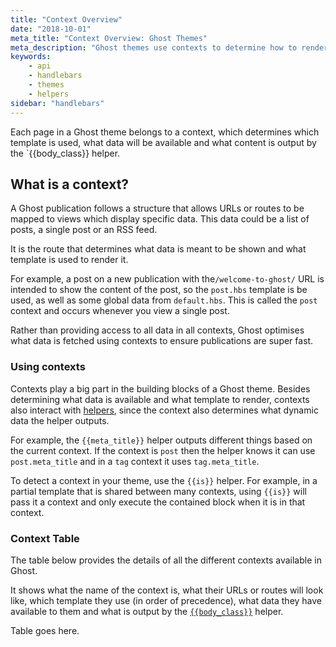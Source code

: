 ```yaml
---
title: "Context Overview"
date: "2018-10-01"
meta_title: "Context Overview: Ghost Themes"
meta_description: "Ghost themes use contexts to determine how to render pages on a publication. Learn more about contexts and building custom theme!"
keywords:
    - api
    - handlebars
    - themes
    - helpers
sidebar: "handlebars"
---
```


Each page in a Ghost theme belongs to a context, which determines which template is used, what data will be available and what content is output by the `{{body_class}} helper. 

## What is a context?

A Ghost publication follows a structure that allows URLs or routes to be mapped to views which display specific data. This data could be a list of posts, a single post or an RSS feed. 

It is the route that determines what data is meant to be shown and what template is used to render it. 

For example, a post on a new publication with the`/welcome-to-ghost/` URL is intended to show the content of the post, so the `post.hbs` template is be used, as well as some global data from `default.hbs`. This is called the `post` context and occurs whenever you view a single post. 

Rather than providing access to all data in all contexts, Ghost optimises what data is fetched using contexts to ensure publications are super fast. 

### Using contexts
Contexts play a big part in the building blocks of a Ghost theme.
Besides determining what data is available and what template to render, contexts also interact with [helpers](/https://docs.ghost.org/api/v2/handlebars-themes/helpers/), since the context also determines what dynamic data the helper outputs. 

For example, the `{{meta_title}}` helper outputs different things based on the current context. If the context is `post` then the helper knows it can use `post.meta_title` and in a `tag` context it uses `tag.meta_title`.

To detect a context in your theme, use the `{{is}}` helper. For example, in a partial template that is shared between many contexts, using `{{is}}` will pass it a context and only execute the contained block when it is in that context. 


### Context Table

The table below provides the details of all the different contexts available in Ghost. 

It shows what the name of the context is, what their URLs or routes will look like, which template they use (in order of precedence), what data they have available to them and what is output by the [`{{body_class}}`](doc:body_class) helper.


Table goes here. 


